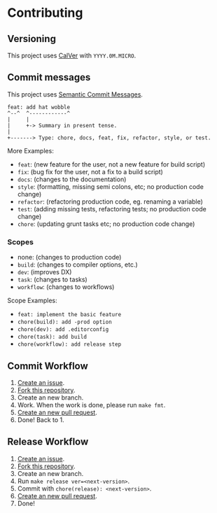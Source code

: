 # Contributing

## Versioning
This project uses [CalVer](https://calver.org/) with `YYYY.0M.MICRO`.

## Commit messages
This project uses [Semantic Commit Messages](https://gist.github.com/joshbuchea/6f47e86d2510bce28f8e7f42ae84c716).

```
feat: add hat wobble
^--^  ^------------^
|     |
|     +-> Summary in present tense.
|
+-------> Type: chore, docs, feat, fix, refactor, style, or test.
```

More Examples:
- `feat`: (new feature for the user, not a new feature for build script)
- `fix`: (bug fix for the user, not a fix to a build script)
- `docs`: (changes to the documentation)
- `style`: (formatting, missing semi colons, etc; no production code change)
- `refactor`: (refactoring production code, eg. renaming a variable)
- `test`: (adding missing tests, refactoring tests; no production code change)
- `chore`: (updating grunt tasks etc; no production code change)

### Scopes
- none: (changes to production code)
- `build`: (changes to compiler options, etc.)
- `dev`: (improves DX)
- `task`: (changes to tasks)
- `workflow`: (changes to workflows)

Scope Examples:
- `feat: implement the basic feature`
- `chore(build): add -prod option`
- `chore(dev): add .editorconfig`
- `chore(task): add build`
- `chore(workflow): add release step`

## Commit Workflow
1. [Create an issue](https://github.com/sakkke/flightos/issues).
2. [Fork this repository](https://github.com/sakkke/flightos/fork).
3. Create an new branch.
4. Work. When the work is done, please run `make fmt`.
5. [Create an new pull request](https://github.com/sakkke/flightos/compare).
6. Done! Back to 1.

## Release Workflow
1. [Create an issue](https://github.com/sakkke/flightos/issues).
2. [Fork this repository](https://github.com/sakkke/flightos/fork).
3. Create an new branch.
4. Run `make release ver=<next-version>`.
5. Commit with `chore(release): <next-version>`.
6. [Create an new pull request](https://github.com/sakkke/flightos/compare).
7. Done!

